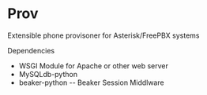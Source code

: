 # Prov
Extensible phone provisoner for Asterisk/FreePBX systems

Dependencies
- WSGI Module for Apache or other web server
- MySQLdb-python
- beaker-python -- Beaker Session Middlware
